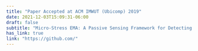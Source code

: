 ```yaml
---
title: "Paper Accepted at ACM IMWUT (Ubicomp) 2019"
date: 2021-12-03T15:09:31-06:00
draft: false
subtitle: "Micro-Stress EMA: A Passive Sensing Framework for Detecting in-the-wild Stress in Pregnant Mothers"
has_link: true
link: "https://github.com/"
---
```






